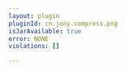 ```yaml
---
layout: plugin
pluginId: cn.jony.compress.png
isJarAvailable: true
error: NONE
violations: []

---
```

